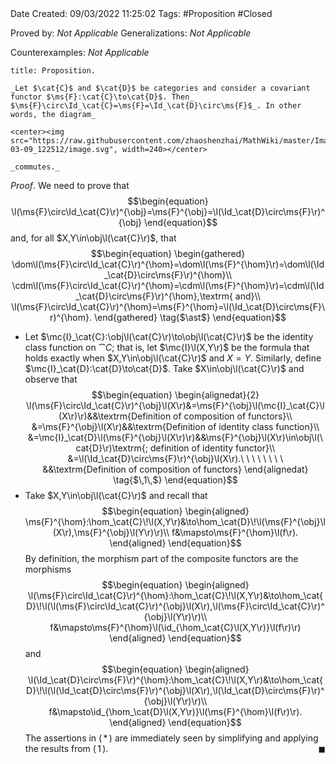 <br />
<br />

Date Created: 09/03/2022 11:25:02
Tags: #Proposition #Closed 

Proved by: _Not Applicable_
Generalizations: _Not Applicable_

Counterexamples: _Not Applicable_

``` ad-Proposition
title: Proposition.

_Let $\cat{C}$ and $\cat{D}$ be categories and consider a covariant functor $\ms{F}:\cat{C}\to\cat{D}$. Then_ $\ms{F}\circ\Id_\cat{C}=\ms{F}=\Id_\cat{D}\circ\ms{F}$_. In other words, the diagram_

<center><img src="https://raw.githubusercontent.com/zhaoshenzhai/MathWiki/master/Images/2022-03-09_122512/image.svg", width=240></center>

_commutes._

```

_Proof_. We need to prove that
$$\begin{equation}
    \l(\ms{F}\circ\Id_\cat{C}\r)^{\obj}=\ms{F}^{\obj}=\l(\Id_\cat{D}\circ\ms{F}\r)^{\obj}
\end{equation}$$
and, for all $X,Y\in\obj\l(\cat{C}\r)$, that
$$\begin{equation}
    \begin{gathered}
        \dom\l(\ms{F}\circ\Id_\cat{C}\r)^{\hom}=\dom\l(\ms{F}^{\hom}\r)=\dom\l(\Id_\cat{D}\circ\ms{F}\r)^{\hom}\\
        \cdm\l(\ms{F}\circ\Id_\cat{C}\r)^{\hom}=\cdm\l(\ms{F}^{\hom}\r)=\cdm\l(\Id_\cat{D}\circ\ms{F}\r)^{\hom},\textrm{ and}\\
        \l(\ms{F}\circ\Id_\cat{C}\r)^{\hom}=\ms{F}^{\hom}=\l(\Id_\cat{D}\circ\ms{F}\r)^{\hom}.
    \end{gathered}
    \tag{$\ast$}
\end{equation}$$
* Let $\mc{I}_\cat{C}:\obj\l(\cat{C}\r)\to\obj\l(\cat{C}\r)$ be the identity class function on $\cat{C}$; that is, let $\mc{I}\l(X,Y\r)$ be the formula that holds exactly when $X,Y\in\obj\l(\cat{C}\r)$ and $X=Y$. Similarly, define $\mc{I}_\cat{D}:\cat{D}\to\cat{D}$. Take $X\in\obj\l(\cat{C}\r)$ and observe that
$$\begin{equation}
    \begin{alignedat}{2}
        \l(\ms{F}\circ\Id_\cat{C}\r)^{\obj}\l(X\r)&=\ms{F}^{\obj}\l(\mc{I}_\cat{C}\l(X\r)\r)&&\textrm{Definition of composition of functors}\\
        &=\ms{F}^{\obj}\l(X\r)&&\textrm{Definition of identity class function}\\
        &=\mc{I}_\cat{D}\l(\ms{F}^{\obj}\l(X\r)\r)&&\ms{F}^{\obj}\l(X\r)\in\obj\l(\cat{D}\r)\textrm{; definition of identity functor}\\
        &=\l(\Id_\cat{D}\circ\ms{F}\r)^{\obj}\l(X\r).\ \ \ \ \ \ \ \ &&\textrm{Definition of composition of functors}
    \end{alignedat}
    \tag{$\,1\,$}
\end{equation}$$
* Take $X,Y\in\obj\l(\cat{C}\r)$ and recall that
$$\begin{equation}
    \begin{aligned}
        \ms{F}^{\hom}:\hom_\cat{C}\!\l(X,Y\r)&\to\hom_\cat{D}\!\l(\ms{F}^{\obj}\l(X\r),\ms{F}^{\obj}\l(Y\r)\r)\\
        f&\mapsto\ms{F}^{\hom}\l(f\r).
    \end{aligned}
\end{equation}$$
By definition, the morphism part of the composite functors are the morphisms
$$\begin{equation}
    \begin{aligned}
        \l(\ms{F}\circ\Id_\cat{C}\r)^{\hom}:\hom_\cat{C}\!\l(X,Y\r)&\to\hom_\cat{D}\!\l(\l(\ms{F}\circ\Id_\cat{C}\r)^{\obj}\l(X\r),\l(\ms{F}\circ\Id_\cat{C}\r)^{\obj}\l(Y\r)\r)\\
        f&\mapsto\ms{F}^{\hom}\l(\id_{\hom_\cat{C}\l(X,Y\r)}\l(f\r)\r)
    \end{aligned}
\end{equation}$$
and
$$\begin{equation}
    \begin{aligned}
        \l(\Id_\cat{D}\circ\ms{F}\r)^{\hom}:\hom_\cat{C}\!\l(X,Y\r)&\to\hom_\cat{D}\!\l(\l(\Id_\cat{D}\circ\ms{F}\r)^{\obj}\l(X\r),\l(\Id_\cat{D}\circ\ms{F}\r)^{\obj}\l(Y\r)\r)\\
        f&\mapsto\id_{\hom_\cat{D}\l(X,Y\r)}\l(\ms{F}^{\hom}\l(f\r)\r).
    \end{aligned}
\end{equation}$$
The assertions in ($\,\ast\,$) are immediately seen by simplifying and applying the results from ($\,1\,$).<span style="float:right;">$\blacksquare$</span>
